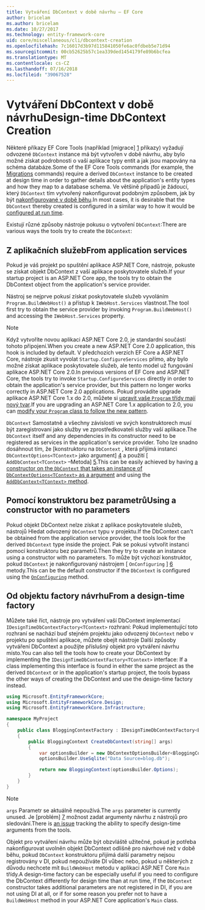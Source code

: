 ```yaml
---
title: Vytváření DbContext v době návrhu – EF Core
author: bricelam
ms.author: bricelam
ms.date: 10/27/2017
ms.technology: entity-framework-core
uid: core/miscellaneous/cli/dbcontext-creation
ms.openlocfilehash: 7c16017d3b97d115841050fe6ac0fdbeb5e71d94
ms.sourcegitcommit: 00cb52625b57c1ea339ded1454179fe89b6bcfea
ms.translationtype: MT
ms.contentlocale: cs-CZ
ms.lasthandoff: 07/16/2018
ms.locfileid: "39067528"
---
```

<a name="design-time-dbcontext-creation"></a><span data-ttu-id="ad94b-102">Vytváření DbContext v době návrhu</span><span class="sxs-lookup"><span data-stu-id="ad94b-102">Design-time DbContext Creation</span></span>
==============================
<span data-ttu-id="ad94b-103">Některé příkazy EF Core Tools (například [migrace] [ 1] příkazy) vyžadují odvozené `DbContext` instance má být vytvořen v době návrhu, aby bylo možné získat podrobnosti o vaší aplikace typy entit a jak jsou mapovány na schéma databáze.</span><span class="sxs-lookup"><span data-stu-id="ad94b-103">Some of the EF Core Tools commands (for example, the [Migrations][1] commands) require a derived `DbContext` instance to be created at design time in order to gather details about the application's entity types and how they map to a database schema.</span></span> <span data-ttu-id="ad94b-104">Ve většině případů je žádoucí, který `DbContext` tím vytvořený nakonfigurovat podobným způsobem, jak by být [nakonfigurované v době běhu][2].</span><span class="sxs-lookup"><span data-stu-id="ad94b-104">In most cases, it is desirable that the `DbContext` thereby created is configured in a similar way to how it would be [configured at run time][2].</span></span>

<span data-ttu-id="ad94b-105">Existují různé způsoby nástroje pokusu o vytvoření `DbContext`:</span><span class="sxs-lookup"><span data-stu-id="ad94b-105">There are various ways the tools try to create the `DbContext`:</span></span>

<a name="from-application-services"></a><span data-ttu-id="ad94b-106">Z aplikačních služeb</span><span class="sxs-lookup"><span data-stu-id="ad94b-106">From application services</span></span>
-------------------------
<span data-ttu-id="ad94b-107">Pokud je váš projekt po spuštění aplikace ASP.NET Core, nástroje, pokuste se získat objekt DbContext z vaší aplikace poskytovatele služeb.</span><span class="sxs-lookup"><span data-stu-id="ad94b-107">If your startup project is an ASP.NET Core app, the tools try to obtain the DbContext object from the application's service provider.</span></span>

<span data-ttu-id="ad94b-108">Nástroj se nejprve pokusí získat poskytovatele služeb vyvoláním `Program.BuildWebHost()` a přístup k `IWebHost.Services` vlastnost.</span><span class="sxs-lookup"><span data-stu-id="ad94b-108">The tool first try to obtain the service provider by invoking `Program.BuildWebHost()` and accessing the `IWebHost.Services` property.</span></span>

> [!NOTE]
> <span data-ttu-id="ad94b-109">Když vytvoříte novou aplikaci ASP.NET Core 2.0, je standardní součástí tohoto připojení.</span><span class="sxs-lookup"><span data-stu-id="ad94b-109">When you create a new ASP.NET Core 2.0 application, this hook is included by default.</span></span> <span data-ttu-id="ad94b-110">V předchozích verzích EF Core a ASP.NET Core, nástroje zkusit vyvolat `Startup.ConfigureServices` přímo, aby bylo možné získat aplikace poskytovatele služeb, ale tento model už fungování aplikace ASP.NET Core 2.0.</span><span class="sxs-lookup"><span data-stu-id="ad94b-110">In previous versions of EF Core and ASP.NET Core, the tools try to invoke `Startup.ConfigureServices` directly in order to obtain the application's service provider, but this pattern no longer works correctly in ASP.NET Core 2.0 applications.</span></span> <span data-ttu-id="ad94b-111">Pokud provádíte upgrade aplikace ASP.NET Core 1.x do 2.0, můžete si [upravit vaše `Program` třídy mají nový tvar][3].</span><span class="sxs-lookup"><span data-stu-id="ad94b-111">If you are upgrading an ASP.NET Core 1.x application to 2.0, you can [modify your `Program` class to follow the new pattern][3].</span></span>

<span data-ttu-id="ad94b-112">`DbContext` Samostatně a všechny závislosti ve svých konstruktorech musí být zaregistrovaní jako služby ve zprostředkovateli služby vaší aplikace.</span><span class="sxs-lookup"><span data-stu-id="ad94b-112">The `DbContext` itself and any dependencies in its constructor need to be registered as services in the application's service provider.</span></span> <span data-ttu-id="ad94b-113">Toho lze snadno dosáhnout tím, že [konstruktoru na `DbContext` , která přijímá instanci `DbContextOptions<TContext>` jako argument] [ 4] a použití [ `AddDbContext<TContext>` –Metoda] [5].</span><span class="sxs-lookup"><span data-stu-id="ad94b-113">This can be easily achieved by having [a constructor on the `DbContext` that takes an instance of `DbContextOptions<TContext>` as a argument][4] and using the [`AddDbContext<TContext>` method][5].</span></span>

<a name="using-a-constructor-with-no-parameters"></a><span data-ttu-id="ad94b-114">Pomocí konstruktoru bez parametrů</span><span class="sxs-lookup"><span data-stu-id="ad94b-114">Using a constructor with no parameters</span></span>
--------------------------------------
<span data-ttu-id="ad94b-115">Pokud objekt DbContext nelze získat z aplikace poskytovatele služeb, nástrojů Hledat odvozený `DbContext` typu v projektu.</span><span class="sxs-lookup"><span data-stu-id="ad94b-115">If the DbContext can't be obtained from the application service provider, the tools look for the derived `DbContext` type inside the project.</span></span> <span data-ttu-id="ad94b-116">Pak se pokusí vytvořit instanci pomocí konstruktoru bez parametrů.</span><span class="sxs-lookup"><span data-stu-id="ad94b-116">Then they try to create an instance using a constructor with no parameters.</span></span> <span data-ttu-id="ad94b-117">To může být výchozí konstruktor, pokud `DbContext` je nakonfigurovaný nástrojem [ `OnConfiguring` ] [ 6] metody.</span><span class="sxs-lookup"><span data-stu-id="ad94b-117">This can be the default constructor if the `DbContext` is configured using the [`OnConfiguring`][6] method.</span></span>

<a name="from-a-design-time-factory"></a><span data-ttu-id="ad94b-118">Od objektu factory návrhu</span><span class="sxs-lookup"><span data-stu-id="ad94b-118">From a design-time factory</span></span>
--------------------------
<span data-ttu-id="ad94b-119">Můžete také říct, nástroje pro vytváření vaší DbContext implementací `IDesignTimeDbContextFactory<TContext>` rozhraní: Pokud implementující toto rozhraní se nachází buď stejném projektu jako odvozený `DbContext` nebo v projektu po spuštění aplikace, můžete obejít nástroje Další způsoby vytváření DbContext a použijte příslušný objekt pro vytváření návrhu místo.</span><span class="sxs-lookup"><span data-stu-id="ad94b-119">You can also tell the tools how to create your DbContext by implementing the `IDesignTimeDbContextFactory<TContext>` interface: If a class implementing this interface is found in either the same project as the derived `DbContext` or in the application's startup project, the tools bypass the other ways of creating the DbContext and use the design-time factory instead.</span></span>

``` csharp
using Microsoft.EntityFrameworkCore;
using Microsoft.EntityFrameworkCore.Design;
using Microsoft.EntityFrameworkCore.Infrastructure;

namespace MyProject
{
    public class BloggingContextFactory : IDesignTimeDbContextFactory<BloggingContext>
    {
        public BloggingContext CreateDbContext(string[] args)
        {
            var optionsBuilder = new DbContextOptionsBuilder<BloggingContext>();
            optionsBuilder.UseSqlite("Data Source=blog.db");

            return new BloggingContext(optionsBuilder.Options);
        }
    }
}
```

> [!NOTE]
> <span data-ttu-id="ad94b-120">`args` Parametr se aktuálně nepoužívá.</span><span class="sxs-lookup"><span data-stu-id="ad94b-120">The `args` parameter is currently unused.</span></span> <span data-ttu-id="ad94b-121">Je [problém] [ 7] možnost zadat argumenty návrhu z nástrojů pro sledování.</span><span class="sxs-lookup"><span data-stu-id="ad94b-121">There is [an issue][7] tracking the ability to specify design-time arguments from the tools.</span></span>

<span data-ttu-id="ad94b-122">Objekt pro vytváření návrhu může být obzvláště užitečné, pokud je potřeba nakonfigurovat uvolněn objekt DbContext odlišně pro návrhové než v době běhu, pokud `DbContext` konstruktoru přijímá další parametry nejsou registrovány v DI, pokud nepoužíváte DI vůbec nebo, pokud u některých z důvodu nechcete mít `BuildWebHost` metodu v aplikaci ASP.NET Core `Main` třídy.</span><span class="sxs-lookup"><span data-stu-id="ad94b-122">A design-time factory can be especially useful if you need to configure the DbContext differently for design time than at run time, if the `DbContext` constructor takes additional parameters are not registered in DI, if you are not using DI at all, or if for some reason you prefer not to have a `BuildWebHost` method in your ASP.NET Core application's `Main` class.</span></span>

  [1]: xref:core/managing-schemas/migrations/index
  [2]: xref:core/miscellaneous/configuring-dbcontext
  [3]: https://docs.microsoft.com/aspnet/core/migration/1x-to-2x/#update-main-method-in-programcs
  [4]: xref:core/miscellaneous/configuring-dbcontext#constructor-argument
  [5]: xref:core/miscellaneous/configuring-dbcontext#using-dbcontext-with-dependency-injection
  [6]: xref:core/miscellaneous/configuring-dbcontext#onconfiguring
  [7]: https://github.com/aspnet/EntityFrameworkCore/issues/8332
